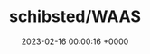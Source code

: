 ---
title: "schibsted/WAAS"
link: "https://github.com/schibsted/WAAS"
date: "2023-02-16 00:00:16 +0000"
description: "Whisper as a Service (GUI and API for OpenAI Whisper)"
category: "github"
---